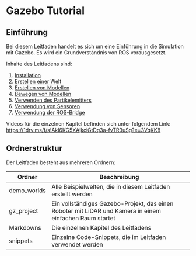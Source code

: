 # Gazebo Tutorial

## Einführung
Bei diesem Leitfaden handelt es sich um eine Einführung in die Simulation mit Gazebo. Es wird ein Grundverständnis von ROS vorausgesetzt.

Inhalte des Leitfadens sind:
1.	[Installation](Markdowns/Installation.md)
2.	[Erstellen einer Welt](Markdowns/ErstellenEinerWelt.md)
3.	[Erstellen von Modellen](Markdowns/ErstellenEinesModells.md)
4.	[Bewegen von Modellen](Markdowns/BewegenVonModellen.md)
5.	[Verwenden des Partikelemitters](Markdowns/ParticleEmitter.md)
6.	[Verwendung von Sensoren](Markdowns/Sensoren.md)
7.	[Verwendung der ROS-Bridge](Markdowns/ROS.md)

Videos für die einzelnen Kapitel befinden sich unter folgendem Link:
https://1drv.ms/f/s!AkI6KG5XAjkciGtDq3a-fvTR3uSg?e=3VqKK8

## Ordnerstruktur
Der Leitfaden besteht aus mehreren Ordnern:

Ordner       | Beschreibung
-------------|-----------------------------------------------------------------------
demo_worlds  | Alle Beispielwelten, die in diesem Leitfaden erstellt werden
gz_project   | Ein vollständiges Gazebo-Projekt, das einen Roboter mit LiDAR und Kamera in einem einfachen Raum startet
Markdowns    | Die einzelnen Kapitel des Leitfadens 
snippets     | Einzelne Code-Snippets, die im Leitfaden verwendet werden